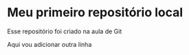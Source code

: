 # Meu primeiro repositório local

Esse repositório foi criado na aula de Git

Aqui vou adicionar outra linha